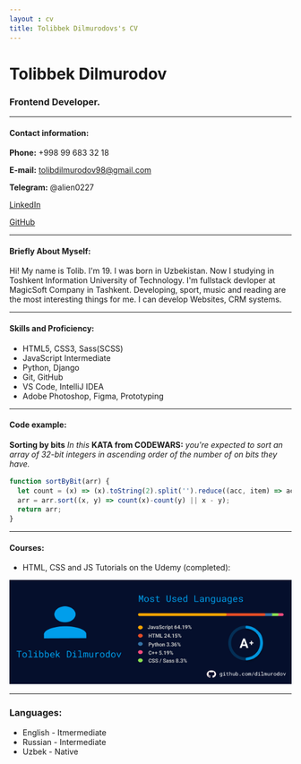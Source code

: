 ```yaml
---
layout : cv
title: Tolibbek Dilmurodovs's CV
---
```

# Tolibbek Dilmurodov
### Frontend Developer.
****
#### Contact information:

__Phone:__ +998 99 683 32 18

__E-mail:__ tolibdilmurodov98@gmail.com

__Telegram:__ @alien0227

[LinkedIn](https://www.linkedin.com/in/tolib-dilmurodov-91a0a0204/)

[GitHub](https://github.com/dilmurodov)

***
#### Briefly About Myself:
Hi! My name is Tolib. I'm 19. I was born in Uzbekistan. Now I studying in Toshkent Information University of Technology. I'm fullstack devloper at MagicSoft Company in Tashkent. Developing, sport, music and reading are the most interesting things for me. I can develop Websites, CRM systems.

***
#### Skills and Proficiency:
* HTML5, CSS3, Sass(SCSS)
* JavaScript Intermediate
* Python, Django
* Git, GitHub
* VS Code, IntelliJ IDEA
* Adobe Photoshop, Figma, Prototyping

***
#### Code example:
**Sorting by bits** *In this* **KATA from CODEWARS:** *you're expected to sort an array of 32-bit integers in ascending order of the number of on bits they have.*
```javascript
function sortByBit(arr) {
  let count = (x) => (x).toString(2).split('').reduce((acc, item) => acc + +item, 0);
  arr = arr.sort((x, y) => count(x)-count(y) || x - y);
  return arr;
}
```
***
#### Courses:

* HTML, CSS and JS Tutorials on the Udemy (completed):

![Alt-текст](img.png "Подпись")

***
### Languages:

* English - Itmermediate
* Russian - Intermediate
* Uzbek - Native
